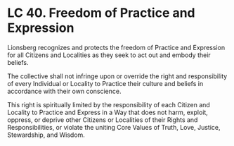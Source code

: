 # LC 40. Freedom of Practice and Expression

Lionsberg recognizes and protects the freedom of Practice and Expression for all Citizens and Localities as they seek to act out and embody their beliefs.

The collective shall not infringe upon or override the right and responsibility of every Individual or Locality to Practice their culture and beliefs in accordance with their own conscience. 

This right is spiritually limited by the responsibility of each Citizen and Locality to Practice and Express in a Way that does not harm, exploit, oppress, or deprive other Citizens or Localities of their Rights and Responsibilities, or violate the uniting Core Values of Truth, Love, Justice, Stewardship, and Wisdom. 